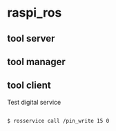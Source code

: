 # raspi_ros


## tool server




## tool manager




## tool client

Test digital service

```sh

$ rosservice call /pin_write 15 0

```
